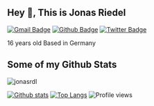 ## Hey 👋, This is Jonas Riedel
[![Gmail Badge](https://img.shields.io/badge/-jonasriedel@jonasriedel.com-c14438?style=flat&logo=Gmail&logoColor=white&link=mailto:jonasriedel@jonasriedel.com)](mailto:jonasriedel@jonasriedel.com) [![Github Badge](https://img.shields.io/badge/-jonasrdl-grey?style=flat&logo=github&logoColor=white&link=https://github.com/jonasrdl/)](https://www.github.com/jonasrdl/) [![Twitter Badge](https://img.shields.io/badge/-jvnxs7-00acee?style=flat&logo=twitter&logoColor=white&link=https://twitter.com/jvnxs7/)](https://www.twitter.com/jvnxs7/) <p align='left'>16 years old
Based in Germany</p>
## Some of my Github Stats
<p align=left> <img src=https://komarev.com/ghpvc/?username=jonasrdl alt=jonasrdl /> </p>

[![Github stats](https://github-readme-stats.vercel.app/api?username=jonasrdl&show_icons=true&include_all_commits=true)](https://github.com/jonasrdl/github-readme-stats)
[![Top Langs](https://github-readme-stats.vercel.app/api/top-langs/?username=jonasrdl&layout=compact)](https://github.com/jonasrdl/github-readme-stats)
![Profile views](https://gpvc.arturio.dev/jonasrdl)
